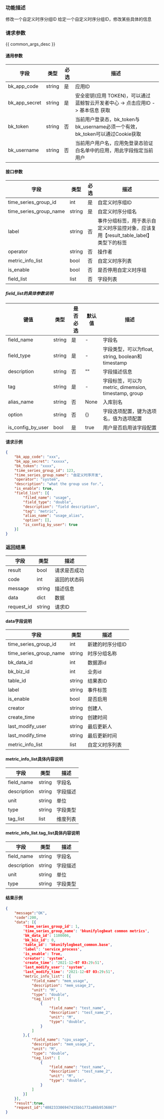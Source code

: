 

### 功能描述

修改一个自定义时序分组ID
给定一个自定义时序分组ID，修改某些具体的信息

### 请求参数

{{ common_args_desc }}

#### 通用参数

| 字段          | 类型   | 必选 | 描述                                                         |
| ------------- | ------ | ---- | ------------------------------------------------------------ |
| bk_app_code   | string | 是   | 应用ID                                                       |
| bk_app_secret | string | 是   | 安全密钥(应用 TOKEN)，可以通过 蓝鲸智云开发者中心 -> 点击应用ID -> 基本信息 获取 |
| bk_token      | string | 否   | 当前用户登录态，bk_token与bk_username必须一个有效，bk_token可以通过Cookie获取 |
| bk_username   | string | 否   | 当前用户用户名，应用免登录态验证白名单中的应用，用此字段指定当前用户 |

#### 接口参数

| 字段           | 类型   | 必选 | 描述        |
| -------------- | ------ | ---- | ----------- |
| time_series_group_id  | int | 是   | 自定义时序组ID |
| time_series_group_name | string | 是 | 自定义时序分组名 |
| label | string | 否 | 事件分组标签，用于表示自定义时序监控对象，应该复用【result_table_label】类型下的标签 |
| operator | string | 否 | 操作者 |
| metric_info_list | bool | 否 | 自定义时序列表 |
| is_enable | bool | 否 | 是否停用自定义时序组 |
| field_list | list | 否 | 字段列表 |

##### field_list的具体参数说明

| 键值              | 类型   | 是否必选 | 默认值 | 描述                                                |
| ----------------- | ------ | -------- | ------ | --------------------------------------------------- |
| field_name        | string | 是       | -      | 字段名                                              |
| field_type        | string | 是       | -      | 字段类型，可以为float, string, boolean和timestamp   |
| description       | string | 否       | ""     | 字段描述信息                                        |
| tag               | string | 是       | -      | 字段标签，可以为metric, dimemsion, timestamp, group |
| alias_name        | string | 否       | None   | 入库别名                                            |
| option            | string | 否       | {}     | 字段选项配置，键为选项名，值为选项配置              |
| is_config_by_user | bool   | 是       | true   | 用户是否启用该字段配置                              |

#### 请求示例

```json
{
    "bk_app_code": "xxx",
  	"bk_app_secret": "xxxxx",
  	"bk_token": "xxxx",
	"time_series_group_id": 123,
	"time_series_group_name": "自定义时序开发",
	"operator": "system",
	"description": "what the group use for.",
	"is_enable": true,
	"field_list": [{
		"filed_name": "usage",
		"field_type": "double",
		"description": "field description",
		"tag": "metric",
        "alias_name": "usage_alias",
		"option": [],
		"is_config_by_user": true
	}]
}
```

### 返回结果

| 字段       | 类型   | 描述         |
| ---------- | ------ | ------------ |
| result     | bool   | 请求是否成功 |
| code       | int    | 返回的状态码 |
| message    | string | 描述信息     |
| data       | dict   | 数据         |
| request_id | string | 请求ID       |

#### data字段说明

| 字段                   | 类型   | 描述             |
| ---------------------- | ------ | ---------------- |
| time_series_group_id   | int    | 新建的时序分组ID |
| time_series_group_name | string | 时序分组名称     |
| bk_data_id             | int    | 数据源id         |
| bk_biz_id              | int    | 业务id           |
| table_id               | string | 结果表ID         |
| label                  | string | 事件标签         |
| is_enable              | bool   | 是否启用         |
| creator                | string | 创建人           |
| create_time            | string | 创建时间         |
| last_modify_user       | string | 最后更新人       |
| last_modify_time       | string | 最后更新时间     |
| metric_info_list       | list   | 自定义时序列表   |

#### metric_info_list具体内容说明

| 字段        | 类型   | 描述     |
| ----------- | ------ | -------- |
| field_name  | string | 字段名   |
| description | string | 字段描述 |
| unit        | string | 单位     |
| type        | string | 字段类型 |
| tag_list    | list   | 维度列表 |

#### metric_info_list.tag_list具体内容说明

| 字段        | 类型   | 描述     |
| ----------- | ------ | -------- |
| field_name  | string | 字段名   |
| description | string | 字段描述 |
| unit        | string | 单位     |
| type        | string | 字段类型 |

#### 结果示例

```json
{
    "message":"OK",
    "code":200,
    "data": [{
        'time_series_group_id': 1,
        'time_series_group_name': 'bkunifylogbeat common metrics',
        'bk_data_id': 1100006,
        'bk_biz_id': 0,
        'table_id': 'bkunifylogbeat_common.base',
        'label': 'service_process',
        'is_enable': True,
        'creator': 'system',
        'create_time': '2021-12-07 03:29:51',
        'last_modify_user': 'system',
        'last_modify_time': '2021-12-07 03:29:51',
        "metric_info_list": [{
            "field_name": "mem_usage",
            "description": "mem_usage_2",
            "unit": "M",
            "type": "double",
            "tag_list": [
                {
                    "field_name": "test_name",
                    "description": "test_name_2",
                    "unit": "M",
                    "type": "double",
                }
            ]
        },{
            "field_name": "cpu_usage",
            "description": "mem_usage_2",
            "unit": "M",
            "type": "double",
            "tag_list": [
                {
                    "field_name": "test_name",
                    "description": "test_name_2",
                    "unit": "M",
                    "type": "double",
                }
            ]
        }]
    }],
    "result":true,
    "request_id":"408233306947415bb1772a86b9536867"
}
```


